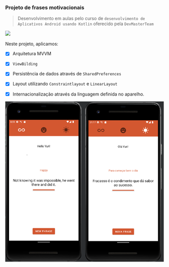 ### Projeto de frases motivacionais

> Desenvolvimento em aulas pelo curso de `desenvolvimento de Aplicativos Android usando Kotlin` oferecido pela `DevMasterTeam`

<img src="https://img.shields.io/badge/Kotlin-0095D5?&style=for-the-badge&logo=kotlin&logoColor=white" />

Neste projeto, aplicamos: 
- [x] Arquitetura MVVM
- [x] `ViewBilding`
- [x] Persistência de dados através de `SharedPreferences`
- [x] Layout utilizando `Constraintlayout` e `LinearLayout`
- [x] Internacionalização através da linguagem definida no aparelho.



<img src="https://github.com/TaisYuri/Motivation/blob/master/app/src/main/res/drawable/screen.png" width="600px" heigth="600px" align="center"/>
